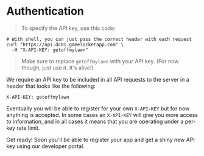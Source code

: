 # Authentication

> To specify the API key, use this code:

```shell
# With shell, you can just pass the correct header with each request
curl "https://api.dc01.gamelockerapp.com" \
  -H "X-API-KEY: getoffmylawn"
```

> Make sure to replace `getoffmylawn` with your API key. (For now though, just use it.  It's alive!)

We require an API key to be included in all API requests to the server in a header that looks like the following:

`X-API-KEY: getoffmylawn`

Eventually you will be able to register for your own `X-API-KEY` but for now anything is accepted.
In some cases an `X-API-KEY` will give you more access
to information, and in all cases it means that you are operating under a per-key
rate limit.

<aside class="notice">
Get ready!  Soon you'll be able to register your app and get a shiny new API key using our developer portal.
</aside>
